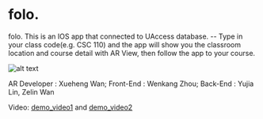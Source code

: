 # folo.

folo.  This is an IOS app that connected to UAccess database. --  Type in your class code(e.g. CSC 110) and the app will show you the classroom location and course detail with AR View, then follow the app to your course.

![alt text](https://raw.githubusercontent.com/username/projectname/branch/path/to/img.png)

AR Developer : Xueheng Wan; Front-End : Wenkang Zhou; Back-End : Yujia Lin, Zelin Wan

Video: [demo_video1](https://youtu.be/VW0ThMj4Izk) and [demo_video2](https://youtu.be/6BFpfspfJs4)
